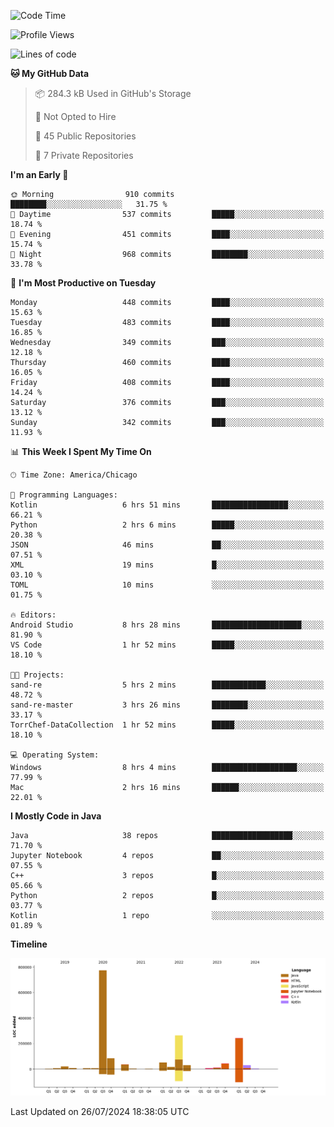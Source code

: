 <!--START_SECTION:waka-->
![Code Time](http://img.shields.io/badge/Code%20Time-494%20hrs%203%20mins-blue)

![Profile Views](http://img.shields.io/badge/Profile%20Views-34-blue)

![Lines of code](https://img.shields.io/badge/From%20Hello%20World%20I%27ve%20Written-1.6%20million%20lines%20of%20code-blue)

**🐱 My GitHub Data** 

> 📦 284.3 kB Used in GitHub's Storage 
 > 
> 🚫 Not Opted to Hire
 > 
> 📜 45 Public Repositories 
 > 
> 🔑 7 Private Repositories 
 > 
**I'm an Early 🐤** 

```text
🌞 Morning                910 commits         ████████░░░░░░░░░░░░░░░░░   31.75 % 
🌆 Daytime                537 commits         █████░░░░░░░░░░░░░░░░░░░░   18.74 % 
🌃 Evening                451 commits         ████░░░░░░░░░░░░░░░░░░░░░   15.74 % 
🌙 Night                  968 commits         ████████░░░░░░░░░░░░░░░░░   33.78 % 
```
📅 **I'm Most Productive on Tuesday** 

```text
Monday                   448 commits         ████░░░░░░░░░░░░░░░░░░░░░   15.63 % 
Tuesday                  483 commits         ████░░░░░░░░░░░░░░░░░░░░░   16.85 % 
Wednesday                349 commits         ███░░░░░░░░░░░░░░░░░░░░░░   12.18 % 
Thursday                 460 commits         ████░░░░░░░░░░░░░░░░░░░░░   16.05 % 
Friday                   408 commits         ████░░░░░░░░░░░░░░░░░░░░░   14.24 % 
Saturday                 376 commits         ███░░░░░░░░░░░░░░░░░░░░░░   13.12 % 
Sunday                   342 commits         ███░░░░░░░░░░░░░░░░░░░░░░   11.93 % 
```


📊 **This Week I Spent My Time On** 

```text
🕑︎ Time Zone: America/Chicago

💬 Programming Languages: 
Kotlin                   6 hrs 51 mins       █████████████████░░░░░░░░   66.21 % 
Python                   2 hrs 6 mins        █████░░░░░░░░░░░░░░░░░░░░   20.38 % 
JSON                     46 mins             ██░░░░░░░░░░░░░░░░░░░░░░░   07.51 % 
XML                      19 mins             █░░░░░░░░░░░░░░░░░░░░░░░░   03.10 % 
TOML                     10 mins             ░░░░░░░░░░░░░░░░░░░░░░░░░   01.75 % 

🔥 Editors: 
Android Studio           8 hrs 28 mins       ████████████████████░░░░░   81.90 % 
VS Code                  1 hr 52 mins        █████░░░░░░░░░░░░░░░░░░░░   18.10 % 

🐱‍💻 Projects: 
sand-re                  5 hrs 2 mins        ████████████░░░░░░░░░░░░░   48.72 % 
sand-re-master           3 hrs 26 mins       ████████░░░░░░░░░░░░░░░░░   33.17 % 
TorrChef-DataCollection  1 hr 52 mins        █████░░░░░░░░░░░░░░░░░░░░   18.10 % 

💻 Operating System: 
Windows                  8 hrs 4 mins        ███████████████████░░░░░░   77.99 % 
Mac                      2 hrs 16 mins       ██████░░░░░░░░░░░░░░░░░░░   22.01 % 
```

**I Mostly Code in Java** 

```text
Java                     38 repos            ██████████████████░░░░░░░   71.70 % 
Jupyter Notebook         4 repos             ██░░░░░░░░░░░░░░░░░░░░░░░   07.55 % 
C++                      3 repos             █░░░░░░░░░░░░░░░░░░░░░░░░   05.66 % 
Python                   2 repos             █░░░░░░░░░░░░░░░░░░░░░░░░   03.77 % 
Kotlin                   1 repo              ░░░░░░░░░░░░░░░░░░░░░░░░░   01.89 % 
```



**Timeline**

![Lines of Code chart](https://raw.githubusercontent.com/phanijsp/phanijsp/main/assets/bar_graph.png)


 Last Updated on 26/07/2024 18:38:05 UTC
<!--END_SECTION:waka-->
